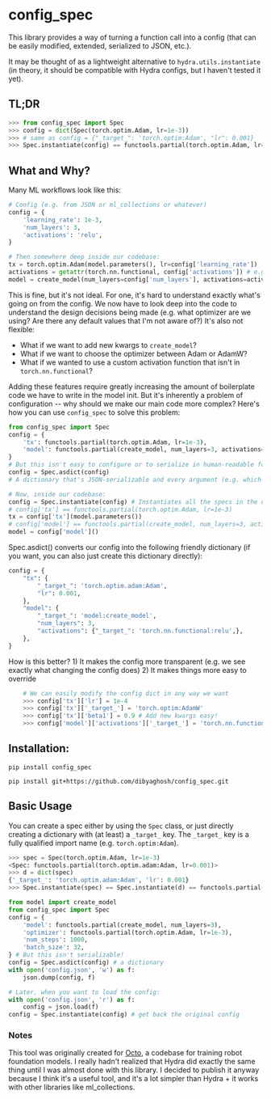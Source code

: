 # config_spec

This library provides a way of turning a function call into a config (that can be easily modified, extended, serialized to JSON, etc.). 

It may be thought of as a lightweight alternative to `hydra.utils.instantiate` (in theory, it should be compatible with Hydra configs, but I haven't tested it yet).

## TL;DR

```python
>>> from config_spec import Spec
>>> config = dict(Spec(torch.optim.Adam, lr=1e-3))
>>> # same as config = {"_target_": 'torch.optim:Adam', "lr": 0.001}
>>> Spec.instantiate(config) == functools.partial(torch.optim.Adam, lr=1e-3)
```

## What and Why?



Many ML workflows look like this:
    
```python
# Config (e.g. from JSON or ml_collections or whatever)
config = {
    'learning_rate': 1e-3,
    'num_layers': 3,
    'activations': 'relu',
}

# Then somewhere deep inside our codebase:
tx = torch.optim.Adam(model.parameters(), lr=config['learning_rate'])
activations = getattr(torch.nn.functional, config['activations']) # e.g. torch.nn.functional.relu
model = create_model(num_layers=config['num_layers'], activations=activations) 
```

This is fine, but it's not ideal. For one, it's hard to understand exactly what's going on from the config. We now have to look deep into the code to understand the design decisions being made (e.g. what optimizer are we using? Are there any default values that I'm not aware of?) It's also not flexible: 

- What if we want to add new kwargs to `create_model`?
- What if we want to choose the optimizer between Adam or AdamW?
- What if we wanted to use a custom activation function that isn't in `torch.nn.functional`? 

Adding these features require greatly increasing the amount of boilerplate code we have to write in the model init. But it's inherently a problem of configuration -- why should we make our main code more complex? Here's how you can use `config_spec` to solve this problem:

```python
from config_spec import Spec
config = {
    'tx': functools.partial(torch.optim.Adam, lr=1e-3),
    'model': functools.partial(create_model, num_layers=3, activations=torch.nn.functional.relu),
}
# But this isn't easy to configure or to serialize in human-readable format! Enter Spec.asdict()
config = Spec.asdict(config)
# A dictionary that's JSON-serializable and every argument (e.g. which optimizer, activation function, etc.) is specified in the config, and overridable

# Now, inside our codebase:
config = Spec.instantiate(config) # Instantiates all the specs in the dictionary
# config['tx'] == functools.partial(torch.optim.Adam, lr=1e-3)
tx = config['tx'](model.parameters()) 
# config['model'] == functools.partial(create_model, num_layers=3, activations=torch.nn.functional.relu)
model = config['model']() 
```

Spec.asdict() converts our config into the following friendly dictionary (if you want, you can also just create this dictionary directly):

```python
config = {
    "tx": {
        "_target_": 'torch.optim.adam:Adam',
        "lr": 0.001,
    },
    "model": {
        "_target_": 'model:create_model',
        "num_layers": 3,
        "activations": {"_target_": 'torch.nn.functional:relu',},
    },
}
```

How is this better? 1) It makes the config more transparent (e.g. we see exactly what changing the config does) 2) It makes things more easy to override

```python
    # We can easily modify the config dict in any way we want
    >>> config['tx']['lr'] = 1e-4
    >>> config['tx']['_target_'] = 'torch.optim:AdamW'
    >>> config['tx']['beta1'] = 0.9 # Add new kwargs easy!
    >>> config['model']['activations']['_target_'] = 'torch.nn.functional:gelu'
```


## Installation:

```
pip install config_spec 
```

```
pip install git+https://github.com/dibyaghosh/config_spec.git
```

## Basic Usage

You can create a spec either by using the `Spec` class, or just directly creating a dictionary with (at least) a `_target_` key. The `_target_` key is a fully qualified import name (e.g. `torch.optim:Adam`).

```python
>>> spec = Spec(torch.optim.Adam, lr=1e-3)
<Spec: functools.partial(torch.optim.adam:Adam, lr=0.001)>
>>> d = dict(spec)
{'_target_': 'torch.optim.adam:Adam', 'lr': 0.001}
>>> Spec.instantiate(spec) == Spec.instantiate(d) == functools.partial(torch.optim.Adam, lr=1e-3)
```

```python
from model import create_model
from config_spec import Spec
config = {
    'model': functools.partial(create_model, num_layers=3),
    'optimizer': functools.partial(torch.optim.Adam, lr=1e-3),
    'num_steps': 1000,
    'batch_size': 32,
} # But this isn't serializable!
config = Spec.asdict(config) # a dictionary
with open('config.json', 'w') as f:
    json.dump(config, f)

# Later, when you want to load the config:
with open('config.json', 'r') as f:
    config = json.load(f)
config = Spec.instantiate(config) # get back the original config
```


### Notes

This tool was originally created for [Octo](https://github.com/octo-models/octo), a codebase for training robot foundation models. I really hadn't realized that Hydra did exactly the same thing until I was almost done with this library. I decided to publish it anyway because I think it's a useful tool, and it's a lot simpler than Hydra + it works with other libraries like ml_collections.